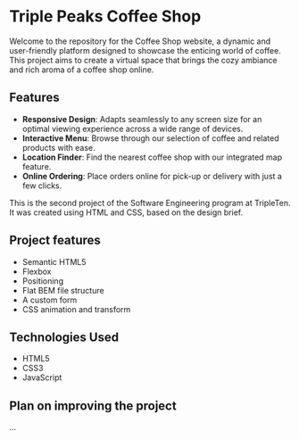 # Triple Peaks Coffee Shop

Welcome to the repository for the Coffee Shop website, a dynamic and user-friendly platform designed to showcase the enticing world of coffee. This project aims to create a virtual space that brings the cozy ambiance and rich aroma of a coffee shop online.

## Features

- **Responsive Design**: Adapts seamlessly to any screen size for an optimal viewing experience across a wide range of devices.
- **Interactive Menu**: Browse through our selection of coffee and related products with ease.
- **Location Finder**: Find the nearest coffee shop with our integrated map feature.
- **Online Ordering**: Place orders online for pick-up or delivery with just a few clicks.


This is the second project of the Software Engineering program at TripleTen. It was created using HTML and CSS, based on the design brief.

## Project features

- Semantic HTML5
- Flexbox
- Positioning
- Flat BEM file structure
- A custom form
- CSS animation and transform

## Technologies Used

- HTML5
- CSS3
- JavaScript

## Plan on improving the project
...
